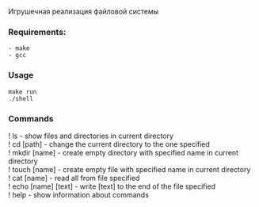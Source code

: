 Игрушечная реализация файловой системы

### Requirements:
    - make
    - gcc

### Usage
    make run
    ./shell
    
### Commands

! ls - show files and directories in current directory  
! cd [path] - change the current directory to the one specified  
! mkdir [name] - create empty directory with specified name in current directory  
! touch [name] - create empty file with specified name in current directory  
! cat [name] - read all from file specified  
! echo [name] [text] - write [text] to the end of the file specified  
! help - show information about commands  
